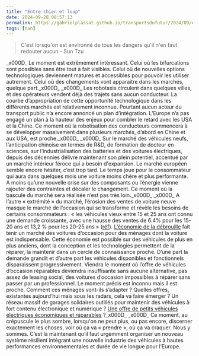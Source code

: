 ```yaml
---
title: "Entre chien et loup"
date: 2024-09-28 08:57:13
permalink: https://gabrielplassat.github.io/transportsdufutur/2024/09/entre-chien-et-loup.html
tags: [nan]
---
```


<blockquote>C'est lorsqu'on est environné de tous les dangers qu'il n'en faut redouter aucun - Sun Tzu</blockquote>_x000D_
Le moment est extrêmement intéressant. Celui où les bifurcations sont possibles sans être tout à fait visibles. Celui où de nouvelles options technologiques deviennent matures et accessibles pour pouvoir les utiliser autrement. Celui où des changements vont apparaitre dans les marchés, quelque part.<!--more-->_x000D_
_x000D_
Les robotaxis circulent dans quelques villes, et des opérateurs vendent déjà des trajets sans aucun conducteur. La courbe d’appropriation de cette opportunité technologique dans les différents marchés est relativement inconnue. Pourtant aucun acteur du transport public n’a encore annoncé un plan d’intégration. L’Europe n’a pas engagé un plan à la hauteur des enjeux pour combler le retard avec les USA et la Chine. Ce moment où la robotisation des conducteurs commencera à se développer massivement dans plusieurs marchés, d’abord en Chine et aux USA, est proche._x000D_
_x000D_
Sur le marché des véhicules neufs, l’anticipation chinoise en termes de R&D, de formation de docteur en sciences, sur l’industrialisation des batteries et des voitures électriques, depuis des décennies délivre maintenant son plein potentiel, accentué par un marché intérieur féroce qui a besoin d'expansion. Le marché européen semble encore hésiter, c’est trop tard. Le temps joue pour le consommateur qui aura dans quelques mois une voiture moins chère et plus performante. A moins qu’une nouvelle crise sur des composants ou l’énergie vienne rajouter des contraintes et décaler le changement. Ce moment où la bascule du marché sera réalisée n’est pas très loin._x000D_
_x000D_
A l’autre « extrémité » du marché, l’érosion des ventes de voiture neuve masque le marché de l’occasion qui se transforme et révèle les besoins de certains consommateurs : « les véhicules vieux entre 15 et 25 ans ont connu une demande croissante, avec une hausse des ventes de 6.4% pour les 15-20 ans et 13,2 % pour les 20-25 ans » (<a href="https://www.caradisiac.com/marche-de-l-occasion-une-nouvelle-dynamique-en-marche-207495.htm">réf</a>). <a href="https://www.ifop.com/publication/les-francais-leur-voiture-et-leconomie-de-debrouille/">L’économie de la débrouille</a> fait tenir un marché des voitures d’occasion pour des ménages dont la voiture est indispensable. Cette économie est possible sur des véhicules de plus en plus anciens, dont la conception et les technologies permettent de la réparer, la maintenir dans un cercle de connaissance proche. D’une part la demande grandit et d’autre part les véhicules disponibles et fonctionnels disparaissent progressivement. Viendra le moment où l’offre de véhicules d’occasion réparables deviendra insuffisante sans aucune alternative, pas assez de leasing social, des voitures d’occasion impossibles à réparer sans passer par un professionnel. Le moment précis est inconnu mais il est proche. Comment ces ménages vont-ils s’adapter ? Quelles offres, existantes aujourd’hui mais sous les radars, cela va faire émerger ? Un réseau massif de garages solidaires outillés pour maintenir des véhicules à fort contenu électronique et numérique ? <a href="https://xd.ademe.fr">Une offre de petits véhicules électriques économiques et réparables</a> ?_x000D_
_x000D_
Ce moment, au crépuscule le plus sombre, lorsqu'on ne peut plus, ou pas encore, discerner exactement les choses, voir où ça va « prendre », où ça va craquer. Nous y sommes. C’est là maintenant qu’il faut urgemment organiser un nouveau système résilient intégrant une nouvelle industrie des véhicules à hautes performances environnementales et durée de vie longue pour l’Europe.
